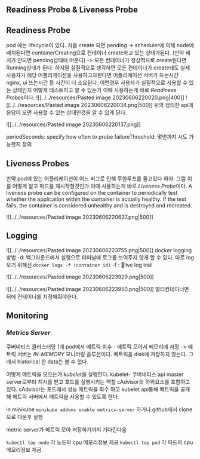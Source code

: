 ## Readiness Probe & Liveness Probe

## **Readiness Probe**
pod 에는 lifecycle이 있다. 
처음 create 되면 pending -> scheduler에 의해 node에 배치된다면 containerCreating으로 컨테이너 create하고 있는 상태가된다. (만약 배치가 안되면 pending상태에 머문다) -> 모든 컨테이너가 정상적으로 create된다면 Running상태가 된다. 
하지말 실질적으로 생각하면 모든 컨테이너가 create돼도 실제 사용자가 해당 어플리케이션을 사용하고자한다면 어플리케이션 서버가 뜨는시간 nginx, ui 뜨는시간 등 시간이 더 소요된다. 
이런경우 사용자가 실질적으로 사용할 수 있는 상태인지 어떻게 테스트하고 알 수 있는가
이때 사용하는게 바로 *Readiness Probes*이다. 
![[../../resources/Pasted image 20230606220020.png|400]]
![[../../resources/Pasted image 20230606220034.png|500]]
위의 정의한 api에 응답이 오면 사용할 수 있는 상태인것을 알 수 있게 된다.

![[../../resources/Pasted image 20230606220137.png]]

periodSeconds: specify how often to probe
failureThreshold: 몇번까지 시도 가능한지 정의 

## **Liveness Probes**
만약 pod에 있는 어플리케이션이 어느 버그로 인해 무한루프를 돌고있다 하자. 그럼 이를 어떻게 알고 파드를 재시작할것인가
이때 사용하는게 바로 *Liveness Probe*이다. 
A liveness probe can be configured on the container to periodically test whether the application within the container is actually healthy. If the test fails, the container is considered unhealthy and is destroyed and recreated.

![[../../resources/Pasted image 20230606220637.png|500]]

## **Logging**
![[../../resources/Pasted image 20230606223755.png|500]]
docker logging 방법
-d: 백그라운드에서 실행으로 터미널에 로그를 보여주지 않게 할 수 있다. 
따로 log 보기 위해선 
`docker logs -f (container id)`
-f : live log trail

![[../../resources/Pasted image 20230606223929.png|500]]

![[../../resources/Pasted image 20230606223950.png|500]]
멀티컨테이너면 뒤에 컨테이너를 지정해줘야한다. 

## **Monitoring**

### *Metrics Server*
쿠버네티스 클러스터당 1개
pod에서 메트릭 회수 - 메트릭 모아서 메모리에 저장
-> 메트릭 서버는 *IN-MEMORY* 모니터링 솔루션이다. 
메트릭을 disk에 저장하지 않는다. 
그래서 historical 한 data는 볼 수 없다. 

어떻게 메트릭을 모으는가 
*kubelet*을 실행한다. 
kubelet- 쿠버네티스 api master server로부터 지시를 받고 포드를 실행시키는 역할
cAdvisor의 하위요소를 포함하고 있다. 
cAdvisor는 포드에서 성능 메트릭을 회수 하고 kubelet api통해 메트릭을 공개해 메트릭 서버에서 메트릭을 사용할 수 있도록 한다. 

in minikube
`minikube addons enable metrics-server`
하거나 
github에서 clone으로 다운후 실행

metric server가 메트릭 모아 저장하기까지 기다린다음 
 
`kubectl top node`
각 노드의 cpu 메모리정보 제공 
`kubectl top pod`
각 파드의 cpu 메모리정보 제공 

